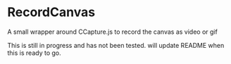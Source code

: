 # RecordCanvas
A small wrapper around CCapture.js to record the canvas as video or gif


This is still in progress and has not been tested.  will update README when this is ready to go.
